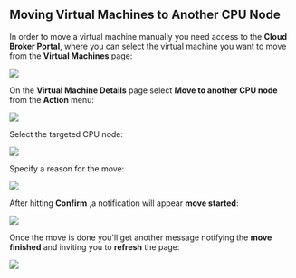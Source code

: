 ## Moving Virtual Machines to Another CPU Node

In order to move a virtual machine manually you need access to the **Cloud Broker Portal**, where you can select the virtual machine you want to move from the **Virtual Machines** page:

![](VirtualMachines.png)

On the **Virtual Machine Details** page select **Move to another CPU node** from the **Action** menu:

![](Move.png)

Select the targeted CPU node:

![](SelectTargetNode.png)

Specify a reason for the move:

![](Reason.png)

After hitting **Confirm** ,a notification will appear **move started**:

![](Started.png)

Once the move is done you'll get another message notifying the **move finished** and inviting you to **refresh** the page:

![](Finished.png)
